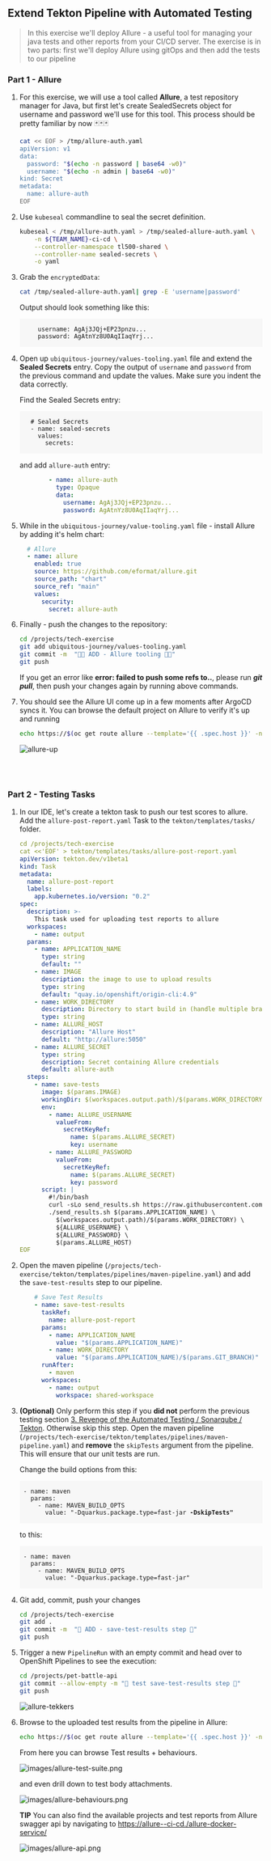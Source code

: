 ## Extend Tekton Pipeline with Automated Testing

> In this exercise we'll deploy Allure - a useful tool for managing your java tests and other reports from your CI/CD server. The exercise is in two parts: first we'll deploy Allure using gitOps and then add the tests to our pipeline

### Part 1 - Allure 

1. For this exercise, we will use a tool called **Allure**, a test repository manager for Java, but first let's create SealedSecrets object for username and password we'll use for this tool. This process should be pretty familiar by now 🃏🃏🃏

    ```bash
    cat << EOF > /tmp/allure-auth.yaml
    apiVersion: v1
    data:
      password: "$(echo -n password | base64 -w0)"
      username: "$(echo -n admin | base64 -w0)"
    kind: Secret
    metadata:
      name: allure-auth
    EOF
    ```

2. Use `kubeseal` commandline to seal the secret definition.

    ```bash
    kubeseal < /tmp/allure-auth.yaml > /tmp/sealed-allure-auth.yaml \
        -n ${TEAM_NAME}-ci-cd \
        --controller-namespace tl500-shared \
        --controller-name sealed-secrets \
        -o yaml
    ```

3. Grab the `encryptedData`:

    ```bash
    cat /tmp/sealed-allure-auth.yaml| grep -E 'username|password'
    ```

    Output should look something like this:
    <div class="highlight" style="background: #f7f7f7">
    <pre><code class="language-yaml">
        username: AgAj3JQj+EP23pnzu...
        password: AgAtnYz8U0AqIIaqYrj...
    </code></pre></div>

4. Open up `ubiquitous-journey/values-tooling.yaml` file and extend the **Sealed Secrets** entry. Copy the output of `username` and `password` from the previous command and update the values. Make sure you indent the data correctly.

    Find the Sealed Secrets entry:
    <div class="highlight" style="background: #f7f7f7">
    <pre><code class="language-yaml">
      # Sealed Secrets
      - name: sealed-secrets
        values:
          secrets:
    </code></pre></div>

    and add `allure-auth` entry:

    ```yaml
            - name: allure-auth
              type: Opaque
              data:
                username: AgAj3JQj+EP23pnzu...
                password: AgAtnYz8U0AqIIaqYrj...
    ```

5. While in the `ubiquitous-journey/value-tooling.yaml` file - install Allure by adding it's helm chart:

    ```yaml
      # Allure
      - name: allure
        enabled: true
        source: https://github.com/eformat/allure.git
        source_path: "chart"
        source_ref: "main"
        values:
          security:
            secret: allure-auth
    ```

6. Finally - push the changes to the repository:

    ```bash
    cd /projects/tech-exercise
    git add ubiquitous-journey/values-tooling.yaml
    git commit -m  "👩‍🏭 ADD - Allure tooling 👩‍🏭"
    git push 
    ```

    <p class="warn">If you get an error like <b>error: failed to push some refs to..</b>, please run <b><i>git pull</i></b>, then push your changes again by running above commands.</p>

7. You should see the Allure UI come up in a few moments after ArgoCD syncs it. You can browse the default project on Allure to verify it's up and running

    ```bash
    echo https://$(oc get route allure --template='{{ .spec.host }}' -n ${TEAM_NAME}-ci-cd)/allure-docker-service/projects/default/reports/latest/index.html
    ```

    ![allure-up](./images/allure-up.png)

</br>
</br>

### Part 2 - Testing Tasks

1. In our IDE, let's create a tekton task to push our test scores to allure. Add the `allure-post-report.yaml` Task to the `tekton/templates/tasks/` folder.

    ```yaml
    cd /projects/tech-exercise
    cat <<'EOF' > tekton/templates/tasks/allure-post-report.yaml
    apiVersion: tekton.dev/v1beta1
    kind: Task
    metadata:
      name: allure-post-report
      labels:
        app.kubernetes.io/version: "0.2"
    spec:
      description: >-
        This task used for uploading test reports to allure
      workspaces:
        - name: output
      params:
        - name: APPLICATION_NAME
          type: string
          default: ""
        - name: IMAGE
          description: the image to use to upload results
          type: string
          default: "quay.io/openshift/origin-cli:4.9"
        - name: WORK_DIRECTORY
          description: Directory to start build in (handle multiple branches)
          type: string
        - name: ALLURE_HOST
          description: "Allure Host"
          default: "http://allure:5050"
        - name: ALLURE_SECRET
          type: string
          description: Secret containing Allure credentials
          default: allure-auth
      steps:
        - name: save-tests
          image: $(params.IMAGE)
          workingDir: $(workspaces.output.path)/$(params.WORK_DIRECTORY)
          env:
            - name: ALLURE_USERNAME
              valueFrom:
                secretKeyRef:
                  name: $(params.ALLURE_SECRET)
                  key: username
            - name: ALLURE_PASSWORD
              valueFrom:
                secretKeyRef:
                  name: $(params.ALLURE_SECRET)
                  key: password
          script: |
            #!/bin/bash
            curl -sLo send_results.sh https://raw.githubusercontent.com/eformat/allure/main/scripts/send_results.sh && chmod 755 send_results.sh
            ./send_results.sh $(params.APPLICATION_NAME) \
              $(workspaces.output.path)/$(params.WORK_DIRECTORY) \
              ${ALLURE_USERNAME} \
              ${ALLURE_PASSWORD} \
              $(params.ALLURE_HOST)
    EOF
    ```

2. Open the maven pipeline (`/projects/tech-exercise/tekton/templates/pipelines/maven-pipeline.yaml`) and add the `save-test-results` step to our pipeline.

    ```yaml
        # Save Test Results
        - name: save-test-results
          taskRef:
            name: allure-post-report
          params:
            - name: APPLICATION_NAME
              value: "$(params.APPLICATION_NAME)"
            - name: WORK_DIRECTORY
              value: "$(params.APPLICATION_NAME)/$(params.GIT_BRANCH)"
          runAfter:
            - maven
          workspaces:
            - name: output
              workspace: shared-workspace
    ```

3. **(Optional)** Only perform this step if you **did not** perform the previous testing section [3. Revenge of the Automated Testing / Sonarqube / Tekton](1b-tekton.md#extend-tekton-pipeline-with-sonar-scanning). Otherwise skip this step. Open the maven pipeline (`/projects/tech-exercise/tekton/templates/pipelines/maven-pipeline.yaml`) and **remove** the `skipTests` argument from the pipeline. This will ensure that our unit tests are run.

    Change the build options from this:
    <div class="highlight" style="background: #f7f7f7">
    <pre><code class="language-yaml">
    - name: maven
      params:
        - name: MAVEN_BUILD_OPTS
          value: "-Dquarkus.package.type=fast-jar <strong>-DskipTests"</strong>
    </code></pre></div>
    to this:
    <div class="highlight" style="background: #f7f7f7">
    <pre><code class="language-yaml">
    - name: maven
      params:
        - name: MAVEN_BUILD_OPTS
          value: "-Dquarkus.package.type=fast-jar"
    </code></pre></div>

4. Git add, commit, push your changes

    ```bash
    cd /projects/tech-exercise
    git add .
    git commit -m  "🥽 ADD - save-test-results step 🥽"
    git push 
    ```

5. Trigger a new `PipelineRun` with an empty commit and head over to OpenShift Pipelines to see the execution:

    ```bash
    cd /projects/pet-battle-api
    git commit --allow-empty -m "🧦 test save-test-results step 🧦"
    git push
    ```

    ![allure-tekkers](./images/allure-tekkers.png)

6. Browse to the uploaded test results from the pipeline in Allure:

    ```bash
    echo https://$(oc get route allure --template='{{ .spec.host }}' -n ${TEAM_NAME}-ci-cd)/allure-docker-service/projects/pet-battle-api/reports/latest/index.html
    ```

    From here you can browse Test results + behaviours.

    ![images/allure-test-suite.png](images/allure-test-suite.png)

    and even drill down to test body attachments.

    ![images/allure-behaviours.png](images/allure-behaviours.png)

    <p class="warn"><b>TIP</b> You can also find the available projects and test reports from Allure swagger api by navigating to <span style="color:blue;"><a href="https://allure-<TEAM_NAME>-ci-cd.<CLUSTER_DOMAIN>/allure-docker-service/">https://allure-<TEAM_NAME>-ci-cd.<CLUSTER_DOMAIN>/allure-docker-service/</a></span></p>

    ![images/allure-api.png](images/allure-api.png)
